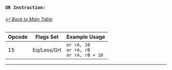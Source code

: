 ### `OR Instruction:`
###### [↩ Back to Main Table](../README.md)

| Opcode | Flags Set    | Example Usage |
|--------|-------------|---------------|
| 15     | Eq/Less/Grt | `or rA, 10` <br> `or rA, rB` <br> `or rA, rB + 10` |
---
